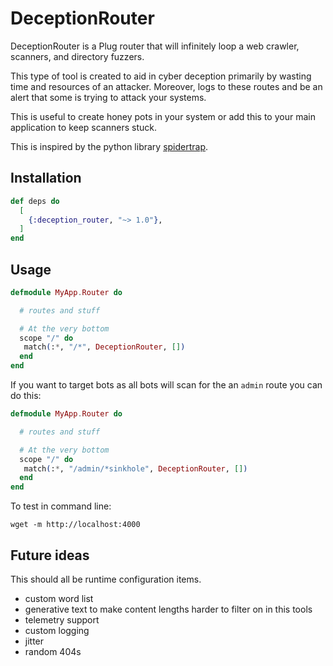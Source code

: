 # DeceptionRouter

DeceptionRouter is a Plug router that will infinitely loop a web crawler, scanners,
and directory fuzzers.

This type of tool is created to aid in cyber deception primarily by wasting time
and resources of an attacker. Moreover, logs to these routes and be an alert
that some is trying to attack your systems.

This is useful to create honey pots in your system or add this to your main
application to keep scanners stuck.

This is inspired by the python library [spidertrap](https://github.com/adhdproject/spidertrap).

## Installation

```elixir
def deps do
  [
    {:deception_router, "~> 1.0"},
  ]
end
```

## Usage

```elixir
defmodule MyApp.Router do

  # routes and stuff

  # At the very bottom
  scope "/" do
   match(:*, "/*", DeceptionRouter, [])
  end
end
```

If you want to target bots as all bots will scan for the an `admin` route you
can do this:

```elixir
defmodule MyApp.Router do

  # routes and stuff

  # At the very bottom
  scope "/" do
   match(:*, "/admin/*sinkhole", DeceptionRouter, [])
  end
end
```

To test in command line:

```
wget -m http://localhost:4000
```

## Future ideas

This should all be runtime configuration items.

- custom word list
- generative text to make content lengths harder to filter on in this tools
- telemetry support
- custom logging
- jitter
- random 404s
